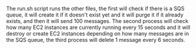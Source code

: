The run.sh script runs the other files, the first will check if there is a SQS queue, it will create it if it doesn't exist yet and it will purge it if it already exists, and then it will send 100 messages. The second process will check how many EC2 instances are currently running every 15 seconds and it will destroy or create EC2 instances depending on how many messages are in the SQS queue, the third process will delete 1 message every 6 seconds.
